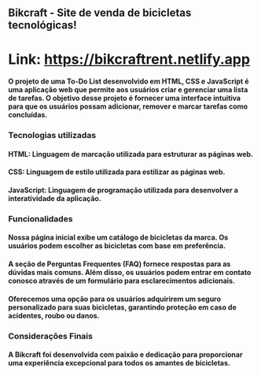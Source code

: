 ## Bikcraft - Site de venda de  bicicletas tecnológicas!

# Link: https://bikcraftrent.netlify.app
#### O projeto de uma To-Do List desenvolvido em HTML, CSS e JavaScript é uma aplicação web que permite aos usuários criar e gerenciar uma lista de tarefas. O objetivo desse projeto é fornecer uma interface intuitiva para que os usuários possam adicionar, remover e marcar tarefas como concluídas.


### Tecnologias utilizadas

#### HTML: Linguagem de marcação utilizada para estruturar as páginas web.

#### CSS: Linguagem de estilo utilizada para estilizar as páginas web.

#### JavaScript: Linguagem de programação utilizada para desenvolver a interatividade da aplicação. 

### Funcionalidades

#### Nossa página inicial exibe um catálogo  de bicicletas da marca. Os usuários podem escolher as bicicletas com base em preferência.
#### A seção de Perguntas Frequentes (FAQ) fornece respostas para as dúvidas mais comuns. Além disso, os usuários podem entrar em contato conosco através de um formulário para esclarecimentos adicionais.
####  Oferecemos uma opção para os usuários adquirirem um seguro personalizado para suas bicicletas, garantindo proteção em caso de acidentes, roubo ou danos.

### Considerações Finais

#### A Bikcraft foi desenvolvida com paixão e dedicação para proporcionar uma experiência excepcional para todos os amantes de bicicletas. 


